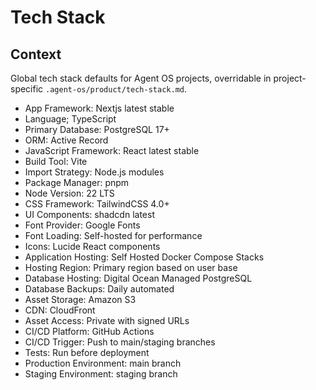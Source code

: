 # Tech Stack

## Context

Global tech stack defaults for Agent OS projects, overridable in project-specific `.agent-os/product/tech-stack.md`.

- App Framework: Nextjs latest stable
- Language; TypeScript
- Primary Database: PostgreSQL 17+
- ORM: Active Record
- JavaScript Framework: React latest stable
- Build Tool: Vite
- Import Strategy: Node.js modules
- Package Manager: pnpm
- Node Version: 22 LTS
- CSS Framework: TailwindCSS 4.0+
- UI Components: shadcdn latest
- Font Provider: Google Fonts
- Font Loading: Self-hosted for performance
- Icons: Lucide React components
- Application Hosting: Self Hosted Docker Compose Stacks
- Hosting Region: Primary region based on user base
- Database Hosting: Digital Ocean Managed PostgreSQL
- Database Backups: Daily automated
- Asset Storage: Amazon S3
- CDN: CloudFront
- Asset Access: Private with signed URLs
- CI/CD Platform: GitHub Actions
- CI/CD Trigger: Push to main/staging branches
- Tests: Run before deployment
- Production Environment: main branch
- Staging Environment: staging branch
